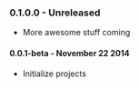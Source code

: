 ### 0.1.0.0 - Unreleased
* More awesome stuff coming

#### 0.0.1-beta - November 22 2014
* Initialize projects
